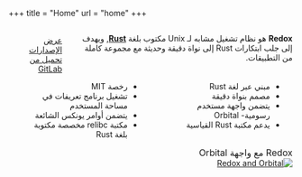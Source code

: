 +++
title = "Home"
url = "home"
+++
<meta charset="utf-8">
<div dir="rtl" lang="ar">
<div class="columns install-row">
  <div class="column is-two-thirds">
    <p class="pitch" style="text-align:right;">
      <b>Redox</b> هو نظام تشغيل مشابه لـ Unix مكتوب بلغة <a style="color: inherit;" href="https://www.rust-lang.org/"><b>Rust</b></a>,
      ويهدف إلى جلب ابتكارات Rust إلى نواة دقيقة وحديثة  مع مجموعة كاملة من التطبيقات.
    </p>
  </div>
  <div class="column install-box">
    <br/>
    <a class="btn btn-primary" href="https://gitlab.redox-os.org/redox-os/redox/-/releases">عرض الإصدارات</a>
    <a class="btn btn-default" href="https://gitlab.redox-os.org/redox-os/redox/"> تحميل من GitLab</a>
  </div>
</div>
<div class="columns features">
  <div class="column">
    <ul class="laundry-list" style="margin-bottom: 0px;">
      <li>مبني عبر لغة Rust</li>
      <li>مصمم بنواة دقيقة</li>
      <li>يتضمن واجهة مستخدم رسومية- Orbital</li>
      <li>يدعم مكتبة Rust القياسية</li>
    </ul>
  </div>
  <div class="column">
    <ul class="laundry-list">
      <li>  رخصة MIT</li>
      <li> تشغيل برنامج تعريفات في مساحة المستخدم</li>
      <li>يتضمن أوامر يونكس الشائعة</li>
      <li>مكتبة relibc مخصصة مكتوبة بلغة Rust</li>
    </ul>
  </div>
</div>
<div class="columns features">
  <div class="col-sm-12">
    <div style="font-size: 16px; text-align: center;">
      	Redox مع واجهة Orbital
    </div>
    <a href="/img/redox-orbital/large.png">
      <picture>
        <source media="(min-width: 640px)" srcset="/img/redox-orbital/large.webp" type="image/webp">
        <source media="(min-width: 320px)" srcset="/img/redox-orbital/medium.webp" type="image/webp">
        <source srcset="/img/redox-orbital/small.webp" type="image/webp">
        <source media="(min-width: 640px)" srcset="/img/redox-orbital/large.png" type="image/png">
        <source media="(min-width: 320px)" srcset="/img/redox-orbital/medium.png" type="image/png">
        <source srcset="/img/redox-orbital/small.png" type="image/png">
        <img src="/img/redox-orbital/large.png" class="img-responsive" alt="Redox and Orbital">
      </picture>
    </a>
  </div>
</div>
</div>

